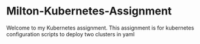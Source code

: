 # Milton-Kubernetes-Assignment
Welcome to my Kubernetes assignment. This assignment is for kubernetes configuration scripts to deploy two clusters in yaml
